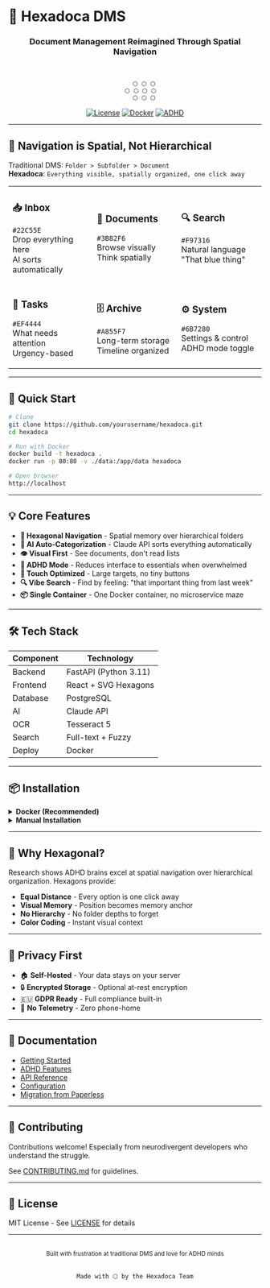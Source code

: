 # 🔶 Hexadoca DMS

<div align="center">
<h3>Document Management Reimagined Through Spatial Navigation</h3>
<br/>

```
     ⬡ ⬡ ⬡
   ⬡ ⬡ ⬡ ⬡
     ⬡ ⬡ ⬡
```

[![License](https://img.shields.io/badge/license-MIT-gray.svg?colorA=2D2A2E&colorB=6B7280&style=flat)](./LICENSE)
[![Docker](https://img.shields.io/badge/docker-ready-gray.svg?colorA=2D2A2E&colorB=3B82F6&style=flat)](./docker)
[![ADHD](https://img.shields.io/badge/ADHD-optimized-gray.svg?colorA=2D2A2E&colorB=22C55E&style=flat)](./docs/adhd)

</div>

---

## 🎯 Navigation is Spatial, Not Hierarchical

Traditional DMS: `Folder > Subfolder > Document`  
**Hexadoca**: `Everything visible, spatially organized, one click away`

<table>
<tr>
<td width="33%">

### 📥 **Inbox** 
`#22C55E`  
Drop everything here  
AI sorts automatically

</td>
<td width="33%">

### 📄 **Documents**
`#3B82F6`  
Browse visually  
Think spatially

</td>
<td width="33%">

### 🔍 **Search**
`#F97316`  
Natural language  
"That blue thing"

</td>
</tr>
<tr>
<td width="33%">

### 📌 **Tasks**
`#EF4444`  
What needs attention  
Urgency-based

</td>
<td width="33%">

### 🗄️ **Archive**
`#A855F7`  
Long-term storage  
Timeline organized

</td>
<td width="33%">

### ⚙️ **System**
`#6B7280`  
Settings & control  
ADHD mode toggle

</td>
</tr>
</table>

---

## 🚀 Quick Start

```bash
# Clone
git clone https://github.com/yourusername/hexadoca.git
cd hexadoca

# Run with Docker
docker build -t hexadoca .
docker run -p 80:80 -v ./data:/app/data hexadoca

# Open browser
http://localhost
```

---

## 💡 Core Features

- **🔶 Hexagonal Navigation** - Spatial memory over hierarchical folders
- **🤖 AI Auto-Categorization** - Claude API sorts everything automatically  
- **👁️ Visual First** - See documents, don't read lists
- **🎯 ADHD Mode** - Reduces interface to essentials when overwhelmed
- **📱 Touch Optimized** - Large targets, no tiny buttons
- **🔍 Vibe Search** - Find by feeling: "that important thing from last week"
- **📦 Single Container** - One Docker container, no microservice maze

---

## 🛠️ Tech Stack

| Component | Technology |
|-----------|------------|
| Backend | FastAPI (Python 3.11) |
| Frontend | React + SVG Hexagons |
| Database | PostgreSQL |
| AI | Claude API |
| OCR | Tesseract 5 |
| Search | Full-text + Fuzzy |
| Deploy | Docker |

---

## 📦 Installation

<details>
<summary><b>Docker (Recommended)</b></summary>

```bash
docker run -d \
  --name hexadoca \
  -p 80:80 \
  -v hexadoca-data:/app/data \
  -e CLAUDE_API_KEY=your-key \
  hexadoca/hexadoca:latest
```

</details>

<details>
<summary><b>Manual Installation</b></summary>

```bash
# Backend
cd backend
pip install -r requirements.txt
uvicorn main:app --host 0.0.0.0 --port 8000

# Frontend  
cd frontend
npm install
npm run build

# Start
docker-compose up
```

</details>

---

## 🧠 Why Hexagonal?

Research shows ADHD brains excel at spatial navigation over hierarchical organization. Hexagons provide:

- **Equal Distance** - Every option is one click away
- **Visual Memory** - Position becomes memory anchor
- **No Hierarchy** - No folder depths to forget
- **Color Coding** - Instant visual context

---

## 🔐 Privacy First

- 🏠 **Self-Hosted** - Your data stays on your server
- 🔒 **Encrypted Storage** - Optional at-rest encryption
- 🇪🇺 **GDPR Ready** - Full compliance built-in
- 📴 **No Telemetry** - Zero phone-home

---

## 📖 Documentation

- [Getting Started](./docs/getting-started.md)
- [ADHD Features](./docs/adhd-features.md)
- [API Reference](./docs/api.md)
- [Configuration](./docs/config.md)
- [Migration from Paperless](./docs/migration.md)

---

## 🤝 Contributing

Contributions welcome! Especially from neurodivergent developers who understand the struggle.

See [CONTRIBUTING.md](./CONTRIBUTING.md) for guidelines.

---

## 📜 License

MIT License - See [LICENSE](./LICENSE) for details

---

<div align="center">
<br/>
<sub>Built with frustration at traditional DMS and love for ADHD minds</sub>
<br/>
<br/>

```
Made with ⬡ by the Hexadoca Team
```

</div>